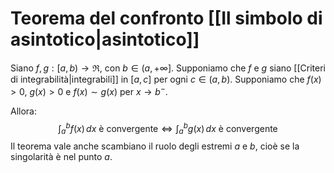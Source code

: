 # Teorema del confronto [[Il simbolo di asintotico|asintotico]]

Siano $f,g:[a,b)\to\Re$, con  $b\in(a,+\infty]$.
Supponiamo che $f$ e $g$ siano [[Criteri di integrabilità|integrabili]] in $[a,c]$ per ogni $c\in(a,b)$.
Supponiamo che $f(x)>0$, $g(x)>0$ e $f(x)\sim g(x)$ per $x\to b^-$.

Allora:
$$
\int_{a}^b f(x)  \, dx \text{ è convergente} \iff \int_{a}^b g(x)  \, dx \text{ è convergente}
$$
Il teorema vale anche scambiano il ruolo degli estremi $a$ e $b$, cioè se la singolarità è nel punto $a$.